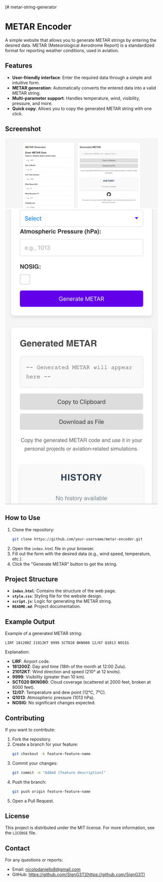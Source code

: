 [# metar-string-generator

# METAR Encoder

A simple website that allows you to generate METAR strings by entering the desired data. METAR (Meteorological Aerodrome Report) is a standardized format for reporting weather conditions, used in aviation.

## Features

- **User-friendly interface**: Enter the required data through a simple and intuitive form.
- **METAR generation**: Automatically converts the entered data into a valid METAR string.
- **Multi-parameter support**: Handles temperature, wind, visibility, pressure, and more.
- **Quick copy**: Allows you to copy the generated METAR string with one click.

## Screenshot
![image1](https://github.com/SignG3T/metar-string-generator/blob/dev/image.png?raw=true)
![image2](https://github.com/SignG3T/metar-string-generator/blob/dev/image2.jpg?raw=true)

## How to Use

1. Clone the repository:
   ```bash
   git clone https://github.com/your-username/metar-encoder.git
   ```
2. Open the `index.html` file in your browser.
3. Fill out the form with the desired data (e.g., wind speed, temperature, etc.).
4. Click the "Generate METAR" button to get the string.

## Project Structure

- **`index.html`**: Contains the structure of the web page.
- **`style.css`**: Styling file for the website design.
- **`script.js`**: Logic for generating the METAR string.
- **`README.md`**: Project documentation.

## Example Output

Example of a generated METAR string:
```
LIRF 181200Z 21012KT 9999 SCT020 BKN080 12/07 Q1013 NOSIG
```
Explanation:
- **LIRF**: Airport code.
- **181200Z**: Day and time (18th of the month at 12:00 Zulu).
- **21012KT**: Wind direction and speed (210° at 12 knots).
- **9999**: Visibility (greater than 10 km).
- **SCT020 BKN080**: Cloud coverage (scattered at 2000 feet, broken at 8000 feet).
- **12/07**: Temperature and dew point (12°C, 7°C).
- **Q1013**: Atmospheric pressure (1013 hPa).
- **NOSIG**: No significant changes expected.

## Contributing

If you want to contribute:

1. Fork the repository.
2. Create a branch for your feature:
   ```bash
   git checkout -b feature-feature-name
   ```
3. Commit your changes:
   ```bash
   git commit -m "Added [feature description]"
   ```
4. Push the branch:
   ```bash
   git push origin feature-feature-name
   ```
5. Open a Pull Request.

## License

This project is distributed under the MIT license. For more information, see the `LICENSE` file.

## Contact

For any questions or reports:
- Email: [nicolodaniello8@gmail.com](mailto:nicolodaniello8@gmail.com)
- GitHub: [https://github.com/SignG3T](https://github.com/SignG3T)
](https://github.com/SignG3T/metar-string-generator.git)

